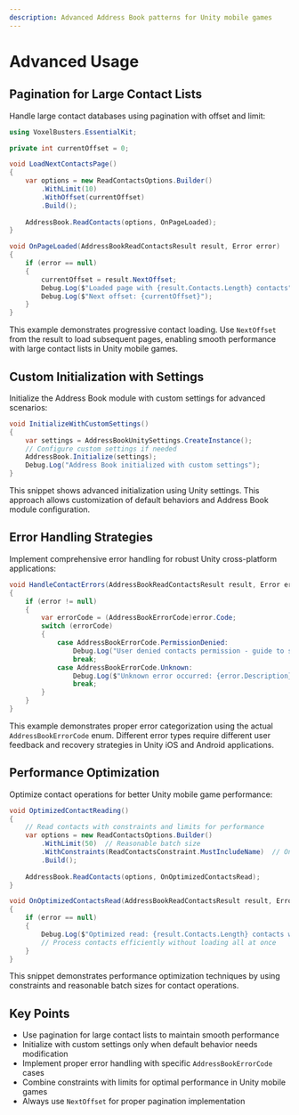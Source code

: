 ```yaml
---
description: Advanced Address Book patterns for Unity mobile games
---
```


# Advanced Usage

## Pagination for Large Contact Lists

Handle large contact databases using pagination with offset and limit:

```csharp
using VoxelBusters.EssentialKit;

private int currentOffset = 0;

void LoadNextContactsPage()
{
    var options = new ReadContactsOptions.Builder()
        .WithLimit(10)
        .WithOffset(currentOffset)
        .Build();
        
    AddressBook.ReadContacts(options, OnPageLoaded);
}

void OnPageLoaded(AddressBookReadContactsResult result, Error error)
{
    if (error == null)
    {
        currentOffset = result.NextOffset;
        Debug.Log($"Loaded page with {result.Contacts.Length} contacts");
        Debug.Log($"Next offset: {currentOffset}");
    }
}
```

This example demonstrates progressive contact loading. Use `NextOffset` from the result to load subsequent pages, enabling smooth performance with large contact lists in Unity mobile games.

## Custom Initialization with Settings

Initialize the Address Book module with custom settings for advanced scenarios:

```csharp
void InitializeWithCustomSettings()
{
    var settings = AddressBookUnitySettings.CreateInstance();
    // Configure custom settings if needed
    AddressBook.Initialize(settings);
    Debug.Log("Address Book initialized with custom settings");
}
```

This snippet shows advanced initialization using Unity settings. This approach allows customization of default behaviors and Address Book module configuration.

## Error Handling Strategies

Implement comprehensive error handling for robust Unity cross-platform applications:

```csharp
void HandleContactErrors(AddressBookReadContactsResult result, Error error)
{
    if (error != null)
    {
        var errorCode = (AddressBookErrorCode)error.Code;
        switch (errorCode)
        {
            case AddressBookErrorCode.PermissionDenied:
                Debug.Log("User denied contacts permission - guide to settings");
                break;
            case AddressBookErrorCode.Unknown:
                Debug.Log($"Unknown error occurred: {error.Description}");
                break;
        }
    }
}
```

This example demonstrates proper error categorization using the actual `AddressBookErrorCode` enum. Different error types require different user feedback and recovery strategies in Unity iOS and Android applications.

## Performance Optimization

Optimize contact operations for better Unity mobile game performance:

```csharp
void OptimizedContactReading()
{
    // Read contacts with constraints and limits for performance
    var options = new ReadContactsOptions.Builder()
        .WithLimit(50)  // Reasonable batch size
        .WithConstraints(ReadContactsConstraint.MustIncludeName)  // Only contacts with names
        .Build();
        
    AddressBook.ReadContacts(options, OnOptimizedContactsRead);
}

void OnOptimizedContactsRead(AddressBookReadContactsResult result, Error error)
{
    if (error == null)
    {
        Debug.Log($"Optimized read: {result.Contacts.Length} contacts with names");
        // Process contacts efficiently without loading all at once
    }
}
```

This snippet demonstrates performance optimization techniques by using constraints and reasonable batch sizes for contact operations.

## Key Points

- Use pagination for large contact lists to maintain smooth performance
- Initialize with custom settings only when default behavior needs modification
- Implement proper error handling with specific `AddressBookErrorCode` cases
- Combine constraints with limits for optimal performance in Unity mobile games
- Always use `NextOffset` for proper pagination implementation